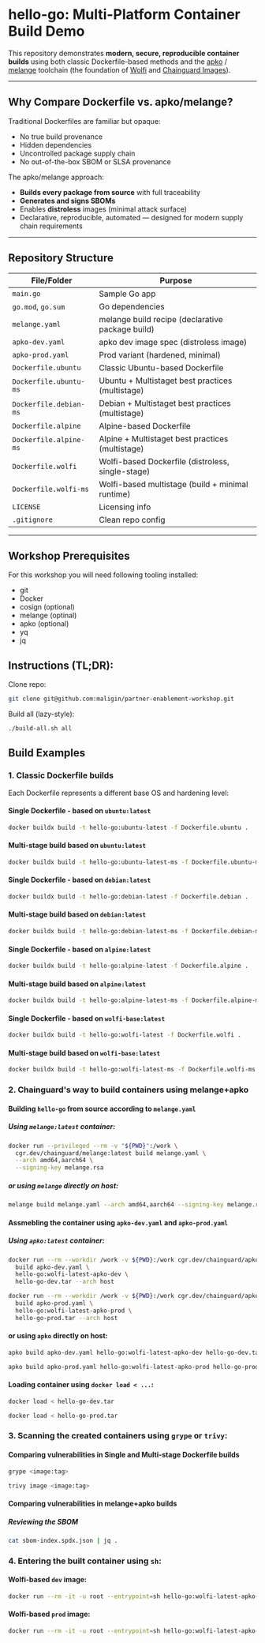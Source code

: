 # hello-go: Multi-Platform Container Build Demo

This repository demonstrates **modern, secure, reproducible container builds** using both classic Dockerfile-based methods and the [apko](https://github.com/chainguard-dev/apko) / [melange](https://github.com/chainguard-dev/melange) toolchain (the foundation of [Wolfi](https://wolfi.dev/) and [Chainguard Images](https://images.chainguard.dev/)).

---

## Why Compare Dockerfile vs. apko/melange?

Traditional Dockerfiles are familiar but opaque:  
- No true build provenance  
- Hidden dependencies  
- Uncontrolled package supply chain  
- No out-of-the-box SBOM or SLSA provenance

The apko/melange approach:
- **Builds every package from source** with full traceability
- **Generates and signs SBOMs**
- Enables **distroless** images (minimal attack surface)
- Declarative, reproducible, automated — designed for modern supply chain requirements

---

## Repository Structure

| File/Folder              | Purpose                                            |
|--------------------------|----------------------------------------------------|
| `main.go`                | Sample Go app                                      |
| `go.mod`, `go.sum`       | Go dependencies                                    |
| `melange.yaml`           | melange build recipe (declarative package build)   |
| `apko-dev.yaml`          | apko dev image spec (distroless image)             |
| `apko-prod.yaml`         | Prod variant (hardened, minimal)                   |
| `Dockerfile.ubuntu`      | Classic Ubuntu-based Dockerfile                    |
| `Dockerfile.ubuntu-ms`   | Ubuntu + Multistaget best practices (multistage)   |
| `Dockerfile.debian-ms`   | Debian + Multistaget best practices (multistage)   |
| `Dockerfile.alpine`      | Alpine-based Dockerfile                            |
| `Dockerfile.alpine-ms`   | Alpine + Multistaget best practices (multistage)   |
| `Dockerfile.wolfi`       | Wolfi-based Dockerfile (distroless, single-stage)  |
| `Dockerfile.wolfi-ms`    | Wolfi-based multistage (build + minimal runtime)   |
| `LICENSE`                | Licensing info                                     |
| `.gitignore`             | Clean repo config                                  |

---

## Workshop Prerequisites
For this workshop you will need following tooling installed:
- git
- Docker
- cosign (optional)
- melange (optinal)
- apko (optional)
- yq
- jq

## Instructions (TL;DR):
Clone repo:
```sh
git clone git@github.com:maligin/partner-enablement-workshop.git
```

Build all (lazy-style):
```sh
./build-all.sh all
```

## Build Examples

### **1. Classic Dockerfile builds**

Each Dockerfile represents a different base OS and hardening level:

#### Single Dockerfile - based on ```ubuntu:latest```
```sh
docker buildx build -t hello-go:ubuntu-latest -f Dockerfile.ubuntu .
```

#### Multi-stage build based on ```ubuntu:latest```
```sh
docker buildx build -t hello-go:ubuntu-latest-ms -f Dockerfile.ubuntu-ms .
```

#### Single Dockerfile - based on ```debian:latest```
```sh
docker buildx build -t hello-go:debian-latest -f Dockerfile.debian .
```

#### Multi-stage build based on ```debian:latest```
```sh
docker buildx build -t hello-go:debian-latest-ms -f Dockerfile.debian-ms .
```

#### Single Dockerfile - based on ```alpine:latest```
```sh
docker buildx build -t hello-go:alpine-latest -f Dockerfile.alpine .
```

#### Multi-stage build based on ```alpine:latest```
```sh
docker buildx build -t hello-go:alpine-latest-ms -f Dockerfile.alpine-ms .
```

#### Single Dockerfile - based on ```wolfi-base:latest```
```sh
docker buildx build -t hello-go:wolfi-latest -f Dockerfile.wolfi .
```

#### Multi-stage build based on ```wolfi-base:latest```
```sh
docker buildx build -t hello-go:wolfi-latest-ms -f Dockerfile.wolfi-ms .
```

### **2. Chainguard's way to build containers using melange+apko**
#### Building ```hello-go``` from source according to ```melange.yaml```
##### Using ```melange:latest``` container:
```sh
docker run --privileged --rm -v "${PWD}":/work \
  cgr.dev/chainguard/melange:latest build melange.yaml \
  --arch amd64,aarch64 \
  --signing-key melange.rsa
```
##### or using ```melange``` directly on host:
```sh
melange build melange.yaml --arch amd64,aarch64 --signing-key melange.rsa
```

#### Assmebling the container using ```apko-dev.yaml``` and ```apko-prod.yaml```
##### Using ```apko:latest``` container:
```sh
docker run --rm --workdir /work -v ${PWD}:/work cgr.dev/chainguard/apko:latest \
  build apko-dev.yaml \
  hello-go:wolfi-latest-apko-dev \ 
  hello-go-dev.tar --arch host
```
```sh
docker run --rm --workdir /work -v ${PWD}:/work cgr.dev/chainguard/apko:latest \   
  build apko-prod.yaml \
  hello-go:wolfi-latest-apko-prod \ 
  hello-go-prod.tar --arch host
```
#### or using ```apko``` directly on host:
```sh
apko build apko-dev.yaml hello-go:wolfi-latest-apko-dev hello-go-dev.tar --arch host
```
```sh
apko build apko-prod.yaml hello-go:wolfi-latest-apko-prod hello-go-prod.tar --arch host
```

#### Loading container using ```docker load < ...```:
```sh
docker load < hello-go-dev.tar
```

```sh
docker load < hello-go-prod.tar
```

### **3. Scanning the created containers using ```grype``` or ```trivy```:**
#### Comparing vulnerabilities in Single and Multi-stage Dockerfile builds
```sh
grype <image:tag>
```
```sh
trivy image <image:tag>
```

#### Comparing vulnerabilities in melange+apko builds
##### Reviewing the SBOM
```sh
cat sbom-index.spdx.json | jq .
```

### **4. Entering the built container using  ```sh```:**
#### Wolfi-based ```dev``` image:
```sh
docker run --rm -it -u root --entrypoint=sh hello-go:wolfi-latest-apko-dev-amd64 
```
#### Wolfi-based ```prod``` image:
```sh
docker run --rm -it -u root --entrypoint=sh hello-go:wolfi-latest-apko-prod-amd64
```

